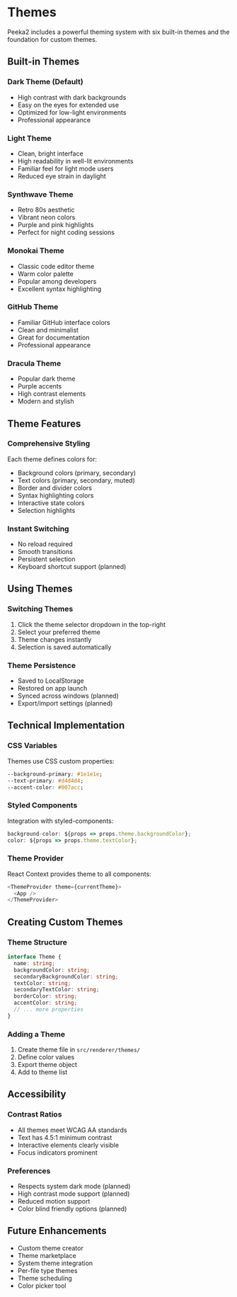 # Themes

Peeka2 includes a powerful theming system with six built-in themes and the foundation for custom themes.

## Built-in Themes

### Dark Theme (Default)

- High contrast with dark backgrounds
- Easy on the eyes for extended use
- Optimized for low-light environments
- Professional appearance

### Light Theme

- Clean, bright interface
- High readability in well-lit environments
- Familiar feel for light mode users
- Reduced eye strain in daylight

### Synthwave Theme

- Retro 80s aesthetic
- Vibrant neon colors
- Purple and pink highlights
- Perfect for night coding sessions

### Monokai Theme

- Classic code editor theme
- Warm color palette
- Popular among developers
- Excellent syntax highlighting

### GitHub Theme

- Familiar GitHub interface colors
- Clean and minimalist
- Great for documentation
- Professional appearance

### Dracula Theme

- Popular dark theme
- Purple accents
- High contrast elements
- Modern and stylish

## Theme Features

### Comprehensive Styling

Each theme defines colors for:

- Background colors (primary, secondary)
- Text colors (primary, secondary, muted)
- Border and divider colors
- Syntax highlighting colors
- Interactive state colors
- Selection highlights

### Instant Switching

- No reload required
- Smooth transitions
- Persistent selection
- Keyboard shortcut support (planned)

## Using Themes

### Switching Themes

1. Click the theme selector dropdown in the top-right
2. Select your preferred theme
3. Theme changes instantly
4. Selection is saved automatically

### Theme Persistence

- Saved to LocalStorage
- Restored on app launch
- Synced across windows (planned)
- Export/import settings (planned)

## Technical Implementation

### CSS Variables

Themes use CSS custom properties:

```css
--background-primary: #1e1e1e;
--text-primary: #d4d4d4;
--accent-color: #007acc;
```

### Styled Components

Integration with styled-components:

```typescript
background-color: ${props => props.theme.backgroundColor};
color: ${props => props.theme.textColor};
```

### Theme Provider

React Context provides theme to all components:

```typescript
<ThemeProvider theme={currentTheme}>
  <App />
</ThemeProvider>
```

## Creating Custom Themes

### Theme Structure

```typescript
interface Theme {
  name: string;
  backgroundColor: string;
  secondaryBackgroundColor: string;
  textColor: string;
  secondaryTextColor: string;
  borderColor: string;
  accentColor: string;
  // ... more properties
}
```

### Adding a Theme

1. Create theme file in `src/renderer/themes/`
2. Define color values
3. Export theme object
4. Add to theme list

## Accessibility

### Contrast Ratios

- All themes meet WCAG AA standards
- Text has 4.5:1 minimum contrast
- Interactive elements clearly visible
- Focus indicators prominent

### Preferences

- Respects system dark mode (planned)
- High contrast mode support (planned)
- Reduced motion support
- Color blind friendly options (planned)

## Future Enhancements

- Custom theme creator
- Theme marketplace
- System theme integration
- Per-file type themes
- Theme scheduling
- Color picker tool

